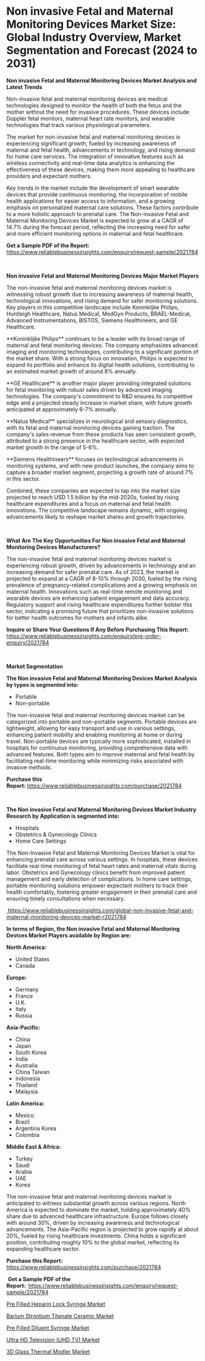 <p><h1>Non invasive Fetal and Maternal Monitoring Devices Market Size: Global Industry Overview, Market Segmentation and Forecast (2024 to 2031)</h1></p><p><strong>Non invasive Fetal and Maternal Monitoring Devices Market Analysis and Latest Trends</strong></p>
<p><p>Non-invasive fetal and maternal monitoring devices are medical technologies designed to monitor the health of both the fetus and the mother without the need for invasive procedures. These devices include Doppler fetal monitors, maternal heart rate monitors, and wearable technologies that track various physiological parameters. </p><p>The market for non-invasive fetal and maternal monitoring devices is experiencing significant growth, fueled by increasing awareness of maternal and fetal health, advancements in technology, and rising demand for home care services. The integration of innovative features such as wireless connectivity and real-time data analytics is enhancing the effectiveness of these devices, making them more appealing to healthcare providers and expectant mothers. </p><p>Key trends in the market include the development of smart wearable devices that provide continuous monitoring, the incorporation of mobile health applications for easier access to information, and a growing emphasis on personalized maternal care solutions. These factors contribute to a more holistic approach to prenatal care. The Non-invasive Fetal and Maternal Monitoring Devices Market is expected to grow at a CAGR of 14.7% during the forecast period, reflecting the increasing need for safer and more efficient monitoring options in maternal and fetal healthcare.</p></p>
<p><strong>Get a Sample PDF of the Report:&nbsp;</strong> <a href="https://www.reliablebusinessinsights.com/enquiry/request-sample/2021784?utm_campaign=39&utm_medium=2&utm_source=Github&utm_content=ia&utm_term=28102024&utm_id=non-invasive-fetal-and-maternal-monitoring-devices">https://www.reliablebusinessinsights.com/enquiry/request-sample/2021784</a></p>
<p>&nbsp;</p>
<p><strong>Non invasive Fetal and Maternal Monitoring Devices Major Market Players</strong></p>
<p><p>The non-invasive fetal and maternal monitoring devices market is witnessing robust growth due to increasing awareness of maternal health, technological innovations, and rising demand for safer monitoring solutions. Key players in this competitive landscape include Koninklijke Philips, Huntleigh Healthcare, Natus Medical, MedGyn Products, BRAEL-Medical, Advanced Instrumentations, BISTOS, Siemens Healthineers, and GE Healthcare.</p><p>**Koninklijke Philips** continues to be a leader with its broad range of maternal and fetal monitoring devices. The company emphasizes advanced imaging and monitoring technologies, contributing to a significant portion of the market share. With a strong focus on innovation, Philips is expected to expand its portfolio and enhance its digital health solutions, contributing to an estimated market growth of around 8% annually.</p><p>**GE Healthcare** is another major player providing integrated solutions for fetal monitoring with robust sales driven by advanced imaging technologies. The company's commitment to R&D ensures its competitive edge and a projected steady increase in market share, with future growth anticipated at approximately 6-7% annually.</p><p>**Natus Medical** specializes in neurological and sensory diagnostics, with its fetal and maternal monitoring devices gaining traction. The company's sales revenue from these products has seen consistent growth, attributed to a strong presence in the healthcare sector, with expected market growth in the range of 5-6%.</p><p>**Siemens Healthineers** focuses on technological advancements in monitoring systems, and with new product launches, the company aims to capture a broader market segment, projecting a growth rate of around 7% in this sector.</p><p>Combined, these companies are expected to tap into the market size projected to reach USD 1.5 billion by the mid-2020s, fueled by rising healthcare expenditures and a focus on maternal and fetal health innovations. The competitive landscape remains dynamic, with ongoing advancements likely to reshape market shares and growth trajectories.</p></p>
<p>&nbsp;</p>
<p><strong>What Are The Key Opportunities For Non invasive Fetal and Maternal Monitoring Devices Manufacturers?</strong></p>
<p><p>The non-invasive fetal and maternal monitoring devices market is experiencing robust growth, driven by advancements in technology and an increasing demand for safer prenatal care. As of 2023, the market is projected to expand at a CAGR of 8-10% through 2030, fueled by the rising prevalence of pregnancy-related complications and a growing emphasis on maternal health. Innovations such as real-time remote monitoring and wearable devices are enhancing patient engagement and data accuracy. Regulatory support and rising healthcare expenditures further bolster this sector, indicating a promising future that prioritizes non-invasive solutions for better health outcomes for mothers and infants alike.</p></p>
<p><strong>Inquire or Share Your Questions If Any Before Purchasing This Report:</strong> <a href="https://www.reliablebusinessinsights.com/enquiry/pre-order-enquiry/2021784?utm_campaign=39&utm_medium=2&utm_source=Github&utm_content=ia&utm_term=28102024&utm_id=non-invasive-fetal-and-maternal-monitoring-devices">https://www.reliablebusinessinsights.com/enquiry/pre-order-enquiry/2021784</a></p>
<p>&nbsp;</p>
<p><strong>Market Segmentation</strong></p>
<p><strong>The Non invasive Fetal and Maternal Monitoring Devices Market Analysis by types is segmented into:</strong></p>
<p><ul><li>Portable</li><li>Non-portable</li></ul></p>
<p><p>The non-invasive fetal and maternal monitoring devices market can be categorized into portable and non-portable segments. Portable devices are lightweight, allowing for easy transport and use in various settings, enhancing patient mobility and enabling monitoring at home or during travel. Non-portable devices are typically more sophisticated, installed in hospitals for continuous monitoring, providing comprehensive data with advanced features. Both types aim to improve maternal and fetal health by facilitating real-time monitoring while minimizing risks associated with invasive methods.</p></p>
<p><strong>Purchase this Report:&nbsp;</strong><a href="https://www.reliablebusinessinsights.com/purchase/2021784?utm_campaign=39&utm_medium=2&utm_source=Github&utm_content=ia&utm_term=28102024&utm_id=non-invasive-fetal-and-maternal-monitoring-devices">https://www.reliablebusinessinsights.com/purchase/2021784</a></p>
<p>&nbsp;</p>
<p><strong>The Non invasive Fetal and Maternal Monitoring Devices Market Industry Research by Application is segmented into:</strong></p>
<p><ul><li>Hospitals</li><li>Obstetrics & Gynecology Clinics</li><li>Home Care Settings</li></ul></p>
<p><p>The Non-Invasive Fetal and Maternal Monitoring Devices Market is vital for enhancing prenatal care across various settings. In hospitals, these devices facilitate real-time monitoring of fetal heart rates and maternal vitals during labor. Obstetrics and Gynecology clinics benefit from improved patient management and early detection of complications. In home care settings, portable monitoring solutions empower expectant mothers to track their health comfortably, fostering greater engagement in their prenatal care and ensuring timely consultations when necessary.</p></p>
<p><a href="https://www.reliablebusinessinsights.com/global-non-invasive-fetal-and-maternal-monitoring-devices-market-r2021784?utm_campaign=39&utm_medium=2&utm_source=Github&utm_content=ia&utm_term=28102024&utm_id=non-invasive-fetal-and-maternal-monitoring-devices">&nbsp;https://www.reliablebusinessinsights.com/global-non-invasive-fetal-and-maternal-monitoring-devices-market-r2021784</a></p>
<p><strong>In terms of Region, the Non invasive Fetal and Maternal Monitoring Devices Market Players available by Region are:</strong></p>
<p>
    <p> <strong> North America: </strong>
        <ul>
            <li>United States</li>
            <li>Canada</li>
        </ul>
        </p> 
    <p> <strong> Europe: </strong>
        <ul>
            <li>Germany</li>
            <li>France</li>
            <li>U.K.</li>
            <li>Italy</li>
            <li>Russia</li>
        </ul>
        </p> 
    <p> <strong> Asia-Pacific: </strong>
        <ul>
            <li>China</li>
            <li>Japan</li>
            <li>South Korea</li>
            <li>India</li>
            <li>Australia</li>
            <li>China Taiwan</li>
            <li>Indonesia</li>
            <li>Thailand</li>
            <li>Malaysia</li>
        </ul>
        </p> 
    <p> <strong> Latin America: </strong>
        <ul>
            <li>Mexico</li>
            <li>Brazil</li>
            <li>Argentina Korea</li>
            <li>Colombia</li>
        </ul>
        </p> 
    <p> <strong> Middle East & Africa: </strong>
        <ul>
            <li>Turkey</li>
            <li>Saudi</li>
            <li>Arabia</li>
            <li>UAE</li>
            <li>Korea</li>
        </ul>
    </p>
    </p>
<p><p>The non-invasive fetal and maternal monitoring devices market is anticipated to witness substantial growth across various regions. North America is expected to dominate the market, holding approximately 40% share due to advanced healthcare infrastructure. Europe follows closely with around 30%, driven by increasing awareness and technological advancements. The Asia-Pacific region is projected to grow rapidly at about 20%, fueled by rising healthcare investments. China holds a significant position, contributing roughly 10% to the global market, reflecting its expanding healthcare sector.</p></p>
<p><strong>Purchase this Report: </strong><a href="https://www.reliablebusinessinsights.com/purchase/2021784?utm_campaign=39&utm_medium=2&utm_source=Github&utm_content=ia&utm_term=28102024&utm_id=non-invasive-fetal-and-maternal-monitoring-devices">https://www.reliablebusinessinsights.com/purchase/2021784</a></p>
<p>&nbsp;<strong>Get a Sample PDF of the Report:&nbsp;&nbsp;</strong><a href="https://www.reliablebusinessinsights.com/enquiry/request-sample/2021784?utm_campaign=39&utm_medium=2&utm_source=Github&utm_content=ia&utm_term=28102024&utm_id=non-invasive-fetal-and-maternal-monitoring-devices">https://www.reliablebusinessinsights.com/enquiry/request-sample/2021784</a></p>
<p><strong></strong></p>
<p><p><a href="https://github.com/mac1evjen/Market-Research-Report-List-1/blob/main/pre-filled-heparin-lock-syringe-market.md?utm_campaign=39&utm_medium=2&utm_source=Github&utm_content=ia&utm_term=28102024&utm_id=non-invasive-fetal-and-maternal-monitoring-devices">Pre Filled Heparin Lock Syringe Market</a></p><p><a href="https://www.linkedin.com/pulse/global-barium-strontium-titanate-ceramic-market-landscape-1x3ue?utm_campaign=39&utm_medium=2&utm_source=Github&utm_content=ia&utm_term=28102024&utm_id=non-invasive-fetal-and-maternal-monitoring-devices">Barium Strontium Titanate Ceramic Market</a></p><p><a href="https://github.com/delorasywf/Market-Research-Report-List-1/blob/main/pre-filled-diluent-syringe-market.md?utm_campaign=39&utm_medium=2&utm_source=Github&utm_content=ia&utm_term=28102024&utm_id=non-invasive-fetal-and-maternal-monitoring-devices">Pre Filled Diluent Syringe Market</a></p><p><a href="https://issuu.com/reportprime-2/docs/ultra-hd-television-uhd-tv-market-s_75fc4a2e80bb33?utm_campaign=39&utm_medium=2&utm_source=Github&utm_content=ia&utm_term=28102024&utm_id=non-invasive-fetal-and-maternal-monitoring-devices">Ultra HD Television (UHD TV) Market</a></p><p><a href="https://www.linkedin.com/pulse/3d-glass-thermal-modler-market-global-regional-analysis-b2hge?trk=public_post_embed_feed-article-content&utm_campaign=39&utm_medium=2&utm_source=Github&utm_content=ia&utm_term=28102024&utm_id=non-invasive-fetal-and-maternal-monitoring-devices">3D Glass Thermal Modler Market</a></p></p>